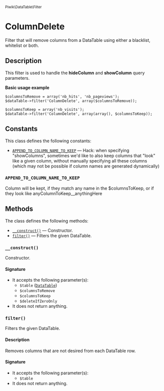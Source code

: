 <small>Piwik\DataTable\Filter</small>

ColumnDelete
============

Filter that will remove columns from a DataTable using either a blacklist, whitelist or both.

Description
-----------

This filter is used to handle the **hideColumn** and **showColumn** query parameters.

**Basic usage example**

    $columnsToRemove = array('nb_hits', 'nb_pageviews');
    $dataTable->filter('ColumnDelete', array($columnsToRemove));

    $columnsToKeep = array('nb_visits');
    $dataTable->filter('ColumnDelete', array(array(), $columnsToKeep));


Constants
---------

This class defines the following constants:

- [`APPEND_TO_COLUMN_NAME_TO_KEEP`](#append_to_column_name_to_keep) &mdash; Hack: when specifying "showColumns", sometimes we'd like to also keep columns that "look" like a given column, without manually specifying all these columns (which may not be possible if column names are generated dynamically)

<a name="append_to_column_name_to_keep" id="append_to_column_name_to_keep"></a>
### `APPEND_TO_COLUMN_NAME_TO_KEEP`

Column will be kept, if they match any name in the $columnsToKeep, or if they look like anyColumnToKeep__anythingHere

Methods
-------

The class defines the following methods:

- [`__construct()`](#__construct) &mdash; Constructor.
- [`filter()`](#filter) &mdash; Filters the given DataTable.

<a name="__construct" id="__construct"></a>
### `__construct()`

Constructor.

#### Signature

- It accepts the following parameter(s):
    - `$table` ([`DataTable`](../../../Piwik/DataTable.md))
    - `$columnsToRemove`
    - `$columnsToKeep`
    - `$deleteIfZeroOnly`
- It does not return anything.

<a name="filter" id="filter"></a>
### `filter()`

Filters the given DataTable.

#### Description

Removes columns that are not desired from
each DataTable row.

#### Signature

- It accepts the following parameter(s):
    - `$table`
- It does not return anything.

